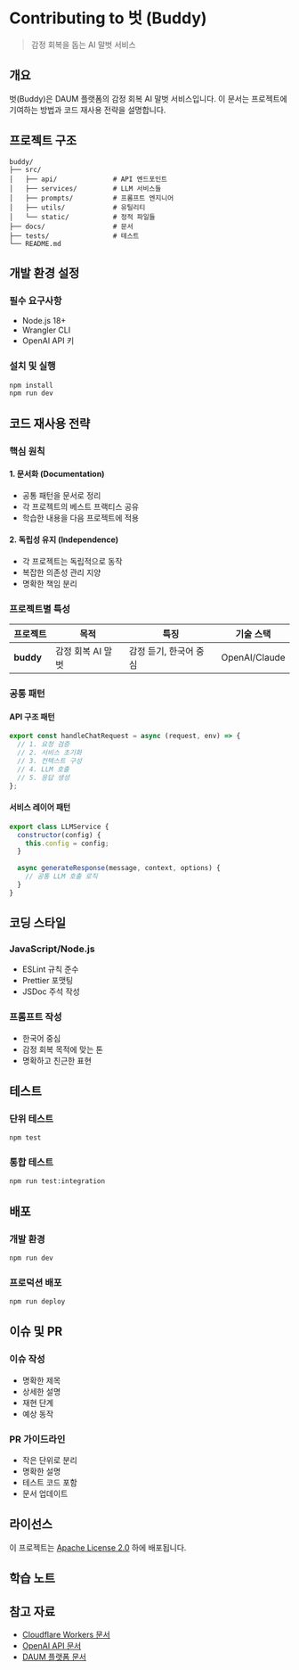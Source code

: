 # Contributing to 벗 (Buddy)

> 감정 회복을 돕는 AI 말벗 서비스

## 개요

벗(Buddy)은 DAUM 플랫폼의 감정 회복 AI 말벗 서비스입니다. 
이 문서는 프로젝트에 기여하는 방법과 코드 재사용 전략을 설명합니다.

## 프로젝트 구조

```
buddy/
├── src/
│   ├── api/              # API 엔드포인트
│   ├── services/         # LLM 서비스들
│   ├── prompts/          # 프롬프트 엔지니어
│   ├── utils/            # 유틸리티
│   └── static/           # 정적 파일들
├── docs/                 # 문서
├── tests/                # 테스트
└── README.md
```

## 개발 환경 설정

### 필수 요구사항
- Node.js 18+
- Wrangler CLI
- OpenAI API 키

### 설치 및 실행
```bash
npm install
npm run dev
```

## 코드 재사용 전략

### 핵심 원칙

#### 1. 문서화 (Documentation)
- 공통 패턴을 문서로 정리
- 각 프로젝트의 베스트 프랙티스 공유
- 학습한 내용을 다음 프로젝트에 적용

#### 2. 독립성 유지 (Independence)
- 각 프로젝트는 독립적으로 동작
- 복잡한 의존성 관리 지양
- 명확한 책임 분리

### 프로젝트별 특성

| 프로젝트 | 목적 | 특징 | 기술 스택 |
|----------|------|------|-----------|
| **buddy** | 감정 회복 AI 말벗 | 감정 듣기, 한국어 중심 | OpenAI/Claude |

### 공통 패턴

#### API 구조 패턴
```javascript
export const handleChatRequest = async (request, env) => {
  // 1. 요청 검증
  // 2. 서비스 초기화
  // 3. 컨텍스트 구성
  // 4. LLM 호출
  // 5. 응답 생성
};
```

#### 서비스 레이어 패턴
```javascript
export class LLMService {
  constructor(config) {
    this.config = config;
  }
  
  async generateResponse(message, context, options) {
    // 공통 LLM 호출 로직
  }
}
```

## 코딩 스타일

### JavaScript/Node.js
- ESLint 규칙 준수
- Prettier 포맷팅
- JSDoc 주석 작성

### 프롬프트 작성
- 한국어 중심
- 감정 회복 목적에 맞는 톤
- 명확하고 친근한 표현

## 테스트

### 단위 테스트
```bash
npm test
```

### 통합 테스트
```bash
npm run test:integration
```

## 배포

### 개발 환경
```bash
npm run dev
```

### 프로덕션 배포
```bash
npm run deploy
```

## 이슈 및 PR

### 이슈 작성
- 명확한 제목
- 상세한 설명
- 재현 단계
- 예상 동작

### PR 가이드라인
- 작은 단위로 분리
- 명확한 설명
- 테스트 코드 포함
- 문서 업데이트

## 라이선스

이 프로젝트는 [Apache License 2.0](LICENSE) 하에 배포됩니다.

## 학습 노트

## 참고 자료

- [Cloudflare Workers 문서](https://developers.cloudflare.com/workers/)
- [OpenAI API 문서](https://platform.openai.com/docs)
- [DAUM 플랫폼 문서](https://github.com/amansman77/daum)
